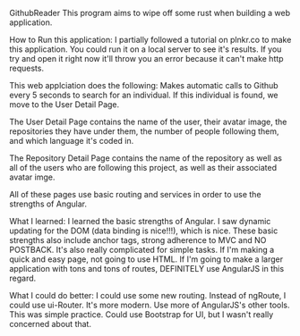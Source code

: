 GithubReader
This program aims to wipe off some rust when building a web application.

How to Run this application:
I partially followed a tutorial on plnkr.co to make this application. You could run it on a local server to see it's results. If you try and open it right now it'll throw you an error because it can't make http requests.

This web applciation does the following:
Makes automatic calls to Github every 5 seconds to search for an individual. If this individual is found, we move to the User Detail Page.

The User Detail Page contains the name of the user, their avatar image, the repositories they have under them, the number of people following them, and which language it's coded in. 

The Repository Detail Page contains the name of the repository as well as all of the users who are following this project, as well as their associated avatar imge.

All of these pages use basic routing and services in order to use the strengths of Angular. 

What I learned:
I learned the basic strengths of Angular. I saw dynamic updating for the DOM (data binding is nice!!!), which is nice.
These basic strengths also include anchor tags, strong adherence to MVC and NO POSTBACK.
It's also really complicated for simple tasks. If I'm making a quick and easy page, not going to use HTML. If I'm going to make a larger application with tons and tons of routes, DEFINITELY use AngularJS in this regard.

What I could do better:
I could use some new routing. Instead of ngRoute, I could use ui-Router. It's more modern.
Use more of AngularJS's other tools. This was simple practice.
Could use Bootstrap for UI, but I wasn't really concerned about that. 
